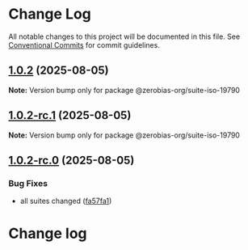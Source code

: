 # Change Log

All notable changes to this project will be documented in this file.
See [Conventional Commits](https://conventionalcommits.org) for commit guidelines.

## [1.0.2](https://github.com/zerobias-org/suite/compare/@zerobias-org/suite-iso-19790@1.0.2-rc.1...@zerobias-org/suite-iso-19790@1.0.2) (2025-08-05)

**Note:** Version bump only for package @zerobias-org/suite-iso-19790





## [1.0.2-rc.1](https://github.com/zerobias-org/suite/compare/@zerobias-org/suite-iso-19790@1.0.2-rc.0...@zerobias-org/suite-iso-19790@1.0.2-rc.1) (2025-08-05)

**Note:** Version bump only for package @zerobias-org/suite-iso-19790





## [1.0.2-rc.0](https://github.com/zerobias-org/suite/compare/@zerobias-org/suite-iso-19790@1.0.1...@zerobias-org/suite-iso-19790@1.0.2-rc.0) (2025-08-05)


### Bug Fixes

* all suites changed ([fa57fa1](https://github.com/zerobias-org/suite/commit/fa57fa1af7628003297df46b2d7740fe95bd2666))





# Change log
